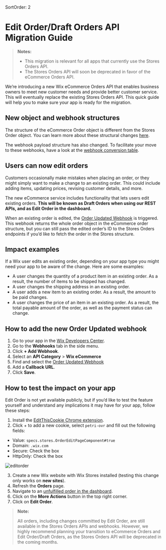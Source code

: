 SortOrder: 2
# Edit Order/Draft Orders API Migration Guide

> **Notes:**
>
> + This migration is relevant for all apps that currently use the Stores Orders API.
> + The Stores Orders API will soon be deprecated in favor of the eCommerce Orders API.

We’re introducing a new Wix eCommerce Orders API that enables business owners to meet new customer needs and provide better customer service. This will eventually replace the existing Stores Orders API. This quick guide will help you to make sure your app is ready for the migration.

## New object and webhook structures

The structure of the eCommerce Order object is different from the Stores Order object. You can learn more about these structural changes [here](https://dev.wix.com/docs/rest/api-reference/wix-e-commerce/orders/order-object-conversion).

The webhook payload structure has also changed. To facilitate your move to these webhooks, have a look at the [webhook conversion table](https://dev.wix.com/docs/rest/api-reference/wix-e-commerce/orders/order-object-conversion#webhook-conversion-table).

## Users can now edit orders

Customers occasionally make mistakes when placing an order, or they might simply want to make a change to an existing order. This could include adding items, updating prices, revising customer details, and more.

The new eCommerce service includes functionality that lets users edit existing orders. **This will be known as Draft Orders when using our REST APIs, and as Edit Order in the dashboard.**

When an existing order is edited, the [Order Updated Webhook](https://dev.wix.com/docs/rest/api-reference/wix-e-commerce/orders/order-updated) is triggered. This webhook returns the whole order object in the eCommerce order structure, but you can still pass the edited order’s ID to the Stores Orders endpoints if you’d like to fetch the order in the Stores structure.

## Impact examples

If a Wix user edits an existing order, depending on your app type you might need your app to be aware of the change. Here are some examples:

- A user changes the quantity of a product item in an existing order. As a result, the number of items to be shipped has changed.
- A user changes the shipping address in an existing order.
- A user adds a new item to an existing order. As a result, the amount to be paid changes.
- A user changes the price of an item in an existing order. As a result, the total payable amount of the order, as well as the payment status can change.

## How to add the new Order Updated webhook

1. Go to your app in the [Wix Developers Center](https://dev.wix.com/).
2. Go to the **Webhooks** tab in the side menu.
3. Click **+ Add Webhook**.
4. Select an **API Category** > **Wix eCommerce**
5. Find and select the [Order Updated Webhook](https://dev.wix.com/docs/rest/api-reference/wix-e-commerce/orders/order-updated)
6. Add a **Callback URL**.
7. Click **Save**.

## How to test the impact on your app

Edit Order is not yet available publicly, but if you’d like to test the feature yourself and understand any implications it may have for your app, follow these steps:

1. Install the [EditThisCookie Chrome extension](https://chromewebstore.google.com/detail/editthiscookie/fngmhnnpilhplaeedifhccceomclgfbg?pli=1).
2. Click + to add a new cookie, select `petri-ovr` and fill out the following fields:
- Value: `specs.stores.OrderEditPageComponent#true`
- Domain: `.wix.com`
- Secure: Check the box
- HttpOnly: Check the box

![editorder](https://s3.amazonaws.com/wixplorer-readme-images/stores-orders%2Fedit-order.png)

3. Create a new Wix website with Wix Stores installed (testing this change only works on **new sites**).
4. Refresh the **Orders** page.
5. Navigate to an [unfulfilled order in the dashboard](https://support.wix.com/en/article/wix-stores-fulfilling-store-orders).
6. Click on the **More Actions** button in the top right corner.
7. Click on **Edit Order**.

> **Note:**
>
> All orders, including changes committed by Edit Order, are still available in the Stores Orders APIs and webhooks. However, we highly recommend planning your transition to eCommerce Orders and Edit Order/Draft Orders, as the Stores Orders API will be deprecated in the coming months.
